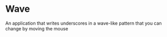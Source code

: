 # Wave
An application that writes underscores in a wave-like pattern that you can change by moving the mouse
